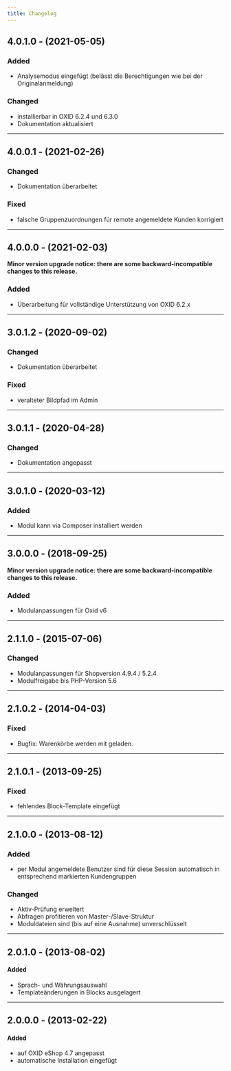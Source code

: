 ```yaml
---
title: Changelog
---
```


## 4.0.1.0 - (2021-05-05)
### Added
- Analysemodus eingefügt (belässt die Berechtigungen wie bei der Originalanmeldung)

### Changed
- installierbar in OXID 6.2.4 und 6.3.0
- Dokumentation aktualisiert

---

## 4.0.0.1 - (2021-02-26)
### Changed
- Dokumentation überarbeitet

### Fixed
- falsche Gruppenzuordnungen für remote angemeldete Kunden korrigiert

---

## 4.0.0.0 - (2021-02-03)

**Minor version upgrade notice: there are some backward-incompatible changes to this release.**

### Added
- Überarbeitung für vollständige Unterstützung von OXID 6.2.x

---

## 3.0.1.2 - (2020-09-02)
### Changed
- Dokumentation überarbeitet

### Fixed
- veralteter Bildpfad im Admin

---

## 3.0.1.1 - (2020-04-28)
### Changed
- Dokumentation angepasst

---

## 3.0.1.0 - (2020-03-12)

### Added
- Modul kann via Composer installiert werden

---

## 3.0.0.0 - (2018-09-25)

**Minor version upgrade notice: there are some backward-incompatible changes to this release.**

### Added
- Modulanpassungen für Oxid v6

---

## 2.1.1.0 - (2015-07-06)

### Changed
- Modulanpassungen für Shopversion 4.9.4 / 5.2.4
- Modulfreigabe bis PHP-Version 5.6

---

## 2.1.0.2 - (2014-04-03)

### Fixed
- Bugfix: Warenkörbe werden mit geladen.

---

## 2.1.0.1 - (2013-09-25)

### Fixed
- fehlendes Block-Template eingefügt

---

## 2.1.0.0 - (2013-08-12)

### Added
- per Modul angemeldete Benutzer sind für diese Session automatisch in entsprechend markierten Kundengruppen

### Changed
- Aktiv-Prüfung erweitert
- Abfragen profitieren von Master-/Slave-Struktur
- Moduldateien sind (bis auf eine Ausnahme) unverschlüsselt

---

## 2.0.1.0 - (2013-08-02)

#### Added
- Sprach- und Währungsauswahl
- Templateänderungen in Blocks ausgelagert

---

## 2.0.0.0 - (2013-02-22)

#### Added
- auf OXID eShop 4.7 angepasst
- automatische Installation eingefügt
